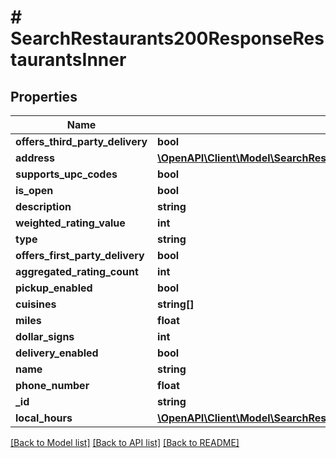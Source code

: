 # # SearchRestaurants200ResponseRestaurantsInner

## Properties

Name | Type | Description | Notes
------------ | ------------- | ------------- | -------------
**offers_third_party_delivery** | **bool** |  | [optional]
**address** | [**\OpenAPI\Client\Model\SearchRestaurants200ResponseRestaurantsInnerAddress**](SearchRestaurants200ResponseRestaurantsInnerAddress.md) |  | [optional]
**supports_upc_codes** | **bool** |  | [optional]
**is_open** | **bool** |  | [optional]
**description** | **string** |  | [optional]
**weighted_rating_value** | **int** |  | [optional]
**type** | **string** |  | [optional]
**offers_first_party_delivery** | **bool** |  | [optional]
**aggregated_rating_count** | **int** |  | [optional]
**pickup_enabled** | **bool** |  | [optional]
**cuisines** | **string[]** |  | [optional]
**miles** | **float** |  | [optional]
**dollar_signs** | **int** |  | [optional]
**delivery_enabled** | **bool** |  | [optional]
**name** | **string** |  | [optional]
**phone_number** | **float** |  | [optional]
**_id** | **string** |  | [optional]
**local_hours** | [**\OpenAPI\Client\Model\SearchRestaurants200ResponseRestaurantsInnerLocalHours**](SearchRestaurants200ResponseRestaurantsInnerLocalHours.md) |  | [optional]

[[Back to Model list]](../../README.md#models) [[Back to API list]](../../README.md#endpoints) [[Back to README]](../../README.md)
